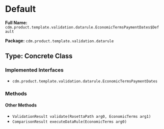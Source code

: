 # Default

**Full Name:** `cdm.product.template.validation.datarule.EconomicTermsPaymentDates$Default`

**Package:** `cdm.product.template.validation.datarule`

## Type: Concrete Class

### Implemented Interfaces

- `cdm.product.template.validation.datarule.EconomicTermsPaymentDates`

### Methods

#### Other Methods

- `ValidationResult validate(RosettaPath arg0, EconomicTerms arg1)`
- `ComparisonResult executeDataRule(EconomicTerms arg0)`

